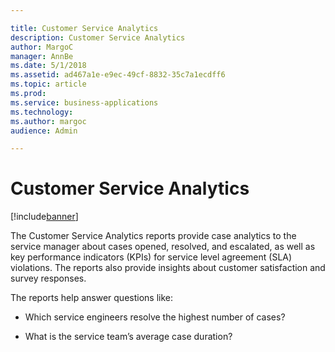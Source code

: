 ```yaml
---

title: Customer Service Analytics
description: Customer Service Analytics
author: MargoC
manager: AnnBe
ms.date: 5/1/2018
ms.assetid: ad467a1e-e9ec-49cf-8832-35c7a1ecdff6
ms.topic: article
ms.prod: 
ms.service: business-applications
ms.technology: 
ms.author: margoc
audience: Admin

---
```

#  Customer Service Analytics


[!include[banner](../../../../includes/banner.md)]

The Customer Service Analytics reports provide case analytics to the service
manager about cases opened, resolved, and escalated, as well as key performance
indicators (KPIs) for service level agreement (SLA) violations. The reports also
provide insights about customer satisfaction and survey responses.

The reports help answer questions like:

-   Which service engineers resolve the highest number of cases?

-   What is the service team’s average case duration?
